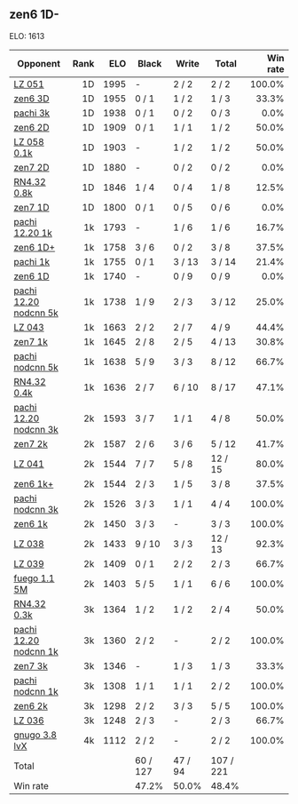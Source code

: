 ## zen6 1D- ##

ELO: 1613

Opponent | Rank | ELO | Black | Write | Total | Win rate
---------|-----:|----:|-------|-------|-------|-------:
[LZ 051](LZ%20051.md) | 1D | 1995 | - | 2 / 2 | 2 / 2 | 100.0%
[zen6 3D](zen6%203D.md) | 1D | 1955 | 0 / 1 | 1 / 2 | 1 / 3 | 33.3%
[pachi 3k](pachi%203k.md) | 1D | 1938 | 0 / 1 | 0 / 2 | 0 / 3 | 0.0%
[zen6 2D](zen6%202D.md) | 1D | 1909 | 0 / 1 | 1 / 1 | 1 / 2 | 50.0%
[LZ 058 0.1k](LZ%20058%200.1k.md) | 1D | 1903 | - | 1 / 2 | 1 / 2 | 50.0%
[zen7 2D](zen7%202D.md) | 1D | 1880 | - | 0 / 2 | 0 / 2 | 0.0%
[RN4.32 0.8k](RN4.32%200.8k.md) | 1D | 1846 | 1 / 4 | 0 / 4 | 1 / 8 | 12.5%
[zen7 1D](zen7%201D.md) | 1D | 1800 | 0 / 1 | 0 / 5 | 0 / 6 | 0.0%
[pachi 12.20 1k](pachi%2012.20%201k.md) | 1k | 1793 | - | 1 / 6 | 1 / 6 | 16.7%
[zen6 1D+](zen6%201D+.md) | 1k | 1758 | 3 / 6 | 0 / 2 | 3 / 8 | 37.5%
[pachi 1k](pachi%201k.md) | 1k | 1755 | 0 / 1 | 3 / 13 | 3 / 14 | 21.4%
[zen6 1D](zen6%201D.md) | 1k | 1740 | - | 0 / 9 | 0 / 9 | 0.0%
[pachi 12.20 nodcnn 5k](pachi%2012.20%20nodcnn%205k.md) | 1k | 1738 | 1 / 9 | 2 / 3 | 3 / 12 | 25.0%
[LZ 043](LZ%20043.md) | 1k | 1663 | 2 / 2 | 2 / 7 | 4 / 9 | 44.4%
[zen7 1k](zen7%201k.md) | 1k | 1645 | 2 / 8 | 2 / 5 | 4 / 13 | 30.8%
[pachi nodcnn 5k](pachi%20nodcnn%205k.md) | 1k | 1638 | 5 / 9 | 3 / 3 | 8 / 12 | 66.7%
[RN4.32 0.4k](RN4.32%200.4k.md) | 1k | 1636 | 2 / 7 | 6 / 10 | 8 / 17 | 47.1%
[pachi 12.20 nodcnn 3k](pachi%2012.20%20nodcnn%203k.md) | 2k | 1593 | 3 / 7 | 1 / 1 | 4 / 8 | 50.0%
[zen7 2k](zen7%202k.md) | 2k | 1587 | 2 / 6 | 3 / 6 | 5 / 12 | 41.7%
[LZ 041](LZ%20041.md) | 2k | 1544 | 7 / 7 | 5 / 8 | 12 / 15 | 80.0%
[zen6 1k+](zen6%201k+.md) | 2k | 1544 | 2 / 3 | 1 / 5 | 3 / 8 | 37.5%
[pachi nodcnn 3k](pachi%20nodcnn%203k.md) | 2k | 1526 | 3 / 3 | 1 / 1 | 4 / 4 | 100.0%
[zen6 1k](zen6%201k.md) | 2k | 1450 | 3 / 3 | - | 3 / 3 | 100.0%
[LZ 038](LZ%20038.md) | 2k | 1433 | 9 / 10 | 3 / 3 | 12 / 13 | 92.3%
[LZ 039](LZ%20039.md) | 2k | 1409 | 0 / 1 | 2 / 2 | 2 / 3 | 66.7%
[fuego 1.1 5M](fuego%201.1%205M.md) | 2k | 1403 | 5 / 5 | 1 / 1 | 6 / 6 | 100.0%
[RN4.32 0.3k](RN4.32%200.3k.md) | 3k | 1364 | 1 / 2 | 1 / 2 | 2 / 4 | 50.0%
[pachi 12.20 nodcnn 1k](pachi%2012.20%20nodcnn%201k.md) | 3k | 1360 | 2 / 2 | - | 2 / 2 | 100.0%
[zen7 3k](zen7%203k.md) | 3k | 1346 | - | 1 / 3 | 1 / 3 | 33.3%
[pachi nodcnn 1k](pachi%20nodcnn%201k.md) | 3k | 1308 | 1 / 1 | 1 / 1 | 2 / 2 | 100.0%
[zen6 2k](zen6%202k.md) | 3k | 1298 | 2 / 2 | 3 / 3 | 5 / 5 | 100.0%
[LZ 036](LZ%20036.md) | 3k | 1248 | 2 / 3 | - | 2 / 3 | 66.7%
[gnugo 3.8 lvX](gnugo%203.8%20lvX.md) | 4k | 1112 | 2 / 2 | - | 2 / 2 | 100.0%
Total | | | 60 / 127 | 47 / 94 | 107 / 221 | 
Win rate| | | 47.2% | 50.0% | 48.4% | 
